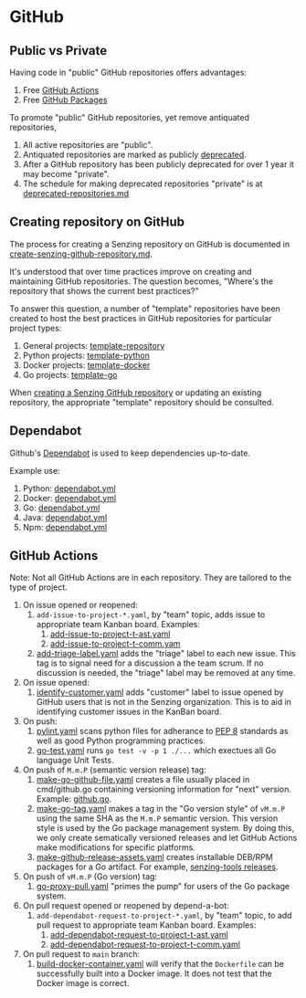 # GitHub

## Public vs Private

Having code in "public" GitHub repositories offers advantages:

1. Free [GitHub Actions](https://docs.github.com/en/billing/managing-billing-for-github-actions/about-billing-for-github-actions)
1. Free [GitHub Packages](https://docs.github.com/en/packages/learn-github-packages/introduction-to-github-packages#about-billing-for-github-packages)

To promote "public" GitHub repositories, yet remove antiquated repositories,

1. All active repositories are "public".
1. Antiquated repositories are marked as publicly
   [deprecated](../../HOWTO/deprecate-a-github-repository.md).
1. After a GitHub repository has been publicly deprecated for over 1 year
   it may become "private".
1. The schedule for making deprecated repositories "private" is at
   [deprecated-repositories.md](../../lists/deprecated-repositories.md)

## Creating repository on GitHub

The process for creating a Senzing repository on GitHub is documented in
[create-senzing-github-repository.md](https://github.com/Senzing/knowledge-base/blob/main/HOWTO/create-senzing-github-repository.md).

It's understood that over time practices improve on creating and maintaining GitHub repositories.
The question becomes, "Where's the repository that shows the current best practices?"

To answer this question, a number of "template" repositories have been created to host the best practices
in GitHub repositories for particular project types:

1. General projects: [template-repository](https://github.com/Senzing/template-repository)
1. Python projects: [template-python](https://github.com/Senzing/template-python)
1. Docker projects: [template-docker](https://github.com/Senzing/template-docker)
1. Go projects: [template-go](https://github.com/Senzing/template-go)

When
[creating a Senzing GitHub repository](https://github.com/Senzing/knowledge-base/blob/main/HOWTO/create-senzing-github-repository.md)
or updating an existing repository,
the appropriate "template" repository should be consulted.

## Dependabot

Github's
[Dependabot](https://docs.github.com/en/code-security/dependabot)
is used to keep dependencies up-to-date.

Example use:

1. Python: [dependabot.yml](https://github.com/Senzing/template-python/blob/main/.github/dependabot.yml)
1. Docker: [dependabot.yml](https://github.com/Senzing/template-docker/blob/main/.github/dependabot.yml)
1. Go: [dependabot.yml](https://github.com/Senzing/template-go/blob/main/.github/dependabot.yml)
1. Java: [dependabot.yml](https://github.com/Senzing/senzing-api-server/blob/main/.github/dependabot.yml)
1. Npm:  [dependabot.yml](https://github.com/Senzing/entity-search-web-app/blob/main/.github/dependabot.yml)

## GitHub Actions

Note: Not all GitHub Actions are in each repository.
They are tailored to the type of project.

1. On issue opened or reopened:
    1. `add-issue-to-project-*.yaml`, by "team" topic, adds issue to appropriate team Kanban board.
       Examples:
        1. [add-issue-to-project-t-ast.yaml](https://github.com/Senzing/template-repository/blob/main/.github/workflows/add-issue-to-project-t-ast.yaml)
        1. [add-issue-to-project-t-comm.yam](https://github.com/Senzing/template-repository/blob/main/.github/workflows/add-issue-to-project-t-comm.yaml)
    1. [add-triage-label.yaml](https://github.com/Senzing/template-repository/blob/main/.github/workflows/add-triage-label.yaml)
       adds the "triage" label to each new issue.
       This tag is to signal need for a discussion a the team scrum.
       If no discussion is needed, the "triage" label may be removed at any time.
1. On issue opened:
    1. [identify-customer.yaml](https://github.com/Senzing/template-repository/blob/main/.github/workflows/identify-customer.yaml)
       adds "customer" label to issue opened by GitHub users that is not in the Senzing organization.
       This is to aid in identifying customer issues in the KanBan board.
1. On push:
    1. [pylint.yaml](https://github.com/Senzing/template-python/blob/main/.github/workflows/pylint.yaml) scans python files for adherance to
       [PEP 8](https://peps.python.org/pep-0008/) standards as well as good Python programming practices.
    1. [go-test.yaml](https://github.com/Senzing/template-go/blob/main/.github/workflows/go-test.yaml)
       runs `go test -v -p 1 ./...` which exectues all Go language Unit Tests.
1. On push of `M.m.P` (semantic version release) tag:
    1. [make-go-github-file.yaml](https://github.com/Senzing/template-go/blob/main/.github/workflows/make-go-github-file.yaml)
       creates a file usually placed in cmd/github.go containing versioning information for "next" version.
       Example: [github.go](https://github.com/Senzing/init-database/blob/main/cmd/github.go).
    1. [make-go-tag.yaml](https://github.com/Senzing/template-go/blob/main/.github/workflows/make-go-tag.yaml)
        makes a tag in the "Go version style" of `vM.m.P` using the same SHA as the `M.m.P` semantic version.
        This version style is used by the Go package management system.
        By doing this, we only create sematically versioned releases and let GitHub Actions make modifications
        for specific platforms.
    1. [make-github-release-assets.yaml](https://github.com/Senzing/senzing-tools/blob/main/.github/workflows/make-github-release-assets.yaml)
       creates installable DEB/RPM packages for a Go artifact.
       For example,
       [senzing-tools releases](https://github.com/Senzing/senzing-tools/releases).
1. On push of `vM.m.P` (Go version) tag:
    1. [go-proxy-pull.yaml](https://github.com/Senzing/template-go/blob/main/.github/workflows/go-proxy-pull.yaml)
       "primes the pump" for users of the Go package system.
1. On pull request opened or reopened by depend-a-bot:
    1. `add-dependabot-request-to-project-*.yaml`, by "team" topic, to add pull request to appropriate team Kanban board.
       Examples:
        1. [add-dependabot-request-to-project-t-ast.yaml](https://github.com/Senzing/template-repository/blob/main/.github/workflows/add-dependabot-request-to-project-t-ast.yaml)
        1. [add-dependabot-request-to-project-t-comm.yaml](https://github.com/Senzing/template-repository/blob/main/.github/workflows/add-dependabot-request-to-project-t-comm.yaml)
1. On pull request to `main` branch:
    1. [build-docker-container.yaml](https://github.com/Senzing/template-docker/blob/main/.github/workflows/build-docker-container.yaml)
       will verify that the `Dockerfile` can be successfully built into a Docker image.
       It does not test that the Docker image is correct.
